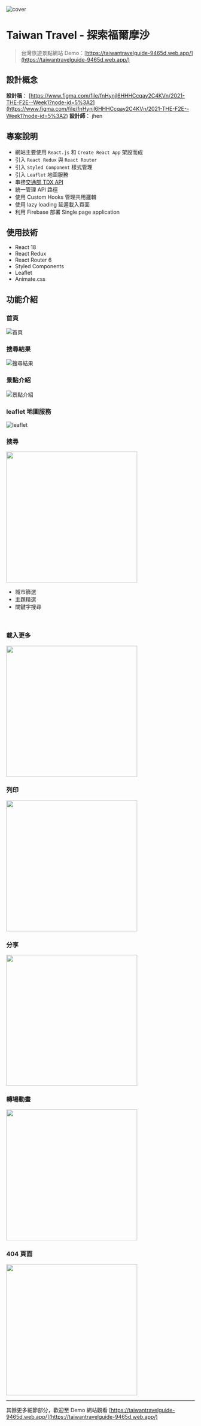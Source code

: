 ![cover](https://i.imgur.com/vKqyt8a.png)

# Taiwan Travel - 探索福爾摩沙

> 台灣旅遊景點網站
Demo：[https://taiwantravelguide-9465d.web.app/](https://taiwantravelguide-9465d.web.app/)

## 設計概念

**設計稿**： [https://www.figma.com/file/fnHynjl6HHHCcqay2C4KVn/2021-THE-F2E--Week1?node-id=5%3A2](https://www.figma.com/file/fnHynjl6HHHCcqay2C4KVn/2021-THE-F2E--Week1?node-id=5%3A2)
**設計師**： jhen

## 專案說明

* 網站主要使用 `React.js` 和 `Create React App` 架設而成
* 引入 `React Redux` 與 `React Router`
* 引入 `Styled Component` 樣式管理
* 引入 `Leaflet` 地圖服務
* 串接[交通部 TDX API](https://tdx.transportdata.tw/api-service/swagger)
* 統一管理 API 路徑
* 使用 Custom Hooks 管理共用邏輯
* 使用 lazy loading 延遲載入頁面
* 利用 Firebase 部署 Single page application

## 使用技術
  
* React 18
* React Redux
* React Router 6
* Styled Components
* Leaflet
* Animate.css

## 功能介紹

### 首頁

![首頁](https://i.imgur.com/MyNoQ4d.png)
<br>

### 搜尋結果

![搜尋結果](https://i.imgur.com/qWTyEBH.png)
<br>

### 景點介紹

![景點介紹](https://i.imgur.com/bubjOEe.png)
<br>

### leaflet 地圖服務

![leaflet](https://i.imgur.com/oMhaIlt.png)
<br>

### 搜尋

<img src="https://i.imgur.com/5IXIVO9.gif" width="350">

* 城市篩選
* 主題精選
* 關鍵字搜尋
<br>

### 載入更多

<img src="https://i.imgur.com/RnuWo8m.gif" width="350">
<br>

### 列印

<img src="https://i.imgur.com/IH2MBC7.gif" width="350">
<br>

### 分享

<img src="https://i.imgur.com/b8noQCE.gif" width="350">
<br>

### 轉場動畫

<img src="https://i.imgur.com/bxo3XeL.gif" width="350">
<br>

### 404 頁面

<img src="https://i.imgur.com/LsQnz8G.gif" width="350">
<br>
<hr>

其餘更多細節部分，歡迎至 Demo 網站觀看 [https://taiwantravelguide-9465d.web.app/](https://taiwantravelguide-9465d.web.app/)
